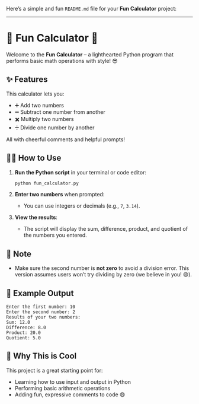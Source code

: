 Here’s a simple and fun `README.md` file for your **Fun Calculator** project:

---

# 🎉 Fun Calculator 🧮

Welcome to the **Fun Calculator** – a lighthearted Python program that performs basic math operations with style! 😎

## ✨ Features

This calculator lets you:

* ➕ Add two numbers
* ➖ Subtract one number from another
* ✖️ Multiply two numbers
* ➗ Divide one number by another

All with cheerful comments and helpful prompts!

## 🧑‍💻 How to Use

1. **Run the Python script** in your terminal or code editor:

   ```bash
   python fun_calculator.py
   ```

2. **Enter two numbers** when prompted:

   * You can use integers or decimals (e.g., `7`, `3.14`).

3. **View the results**:

   * The script will display the sum, difference, product, and quotient of the numbers you entered.

## 🚨 Note

* Make sure the second number is **not zero** to avoid a division error. This version assumes users won’t try dividing by zero (we believe in you! 😄).

## 📁 Example Output

```
Enter the first number: 10
Enter the second number: 2
Results of your two numbers:
Sum: 12.0
Difference: 8.0
Product: 20.0
Quotient: 5.0
```

## 🧠 Why This is Cool

This project is a great starting point for:

* Learning how to use input and output in Python
* Performing basic arithmetic operations
* Adding fun, expressive comments to code 😄


